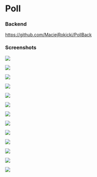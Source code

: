 # Poll

### Backend
https://github.com/MaciejRokicki/PollBack

### Screenshots
![](/../master/Media/1.png)

![](/../master/Media/2.png)

![](/../master/Media/3.png)

![](/../master/Media/4.png)

![](/../master/Media/5.png)

![](/../master/Media/6.png)

![](/../master/Media/7.png)

![](/../master/Media/8.png)

![](/../master/Media/9.png)

![](/../master/Media/10.png)

![](/../master/Media/11.png)

![](/../master/Media/12.png)

![](/../master/Media/13.png)
